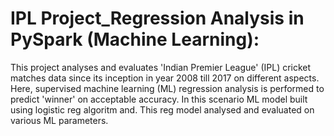 # IPL Project_Regression Analysis in PySpark (Machine Learning):

This project analyses and evaluates 'Indian Premier League' (IPL) cricket matches data since its inception in year 2008 till 2017 on different aspects.
Here, supervised machine learning (ML) regression analysis is performed to predict 'winner' on acceptable accuracy. In this scenario ML model built using
logistic reg algoritm and. This reg model analysed and evaluated on various ML parameters.
